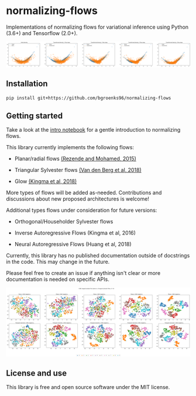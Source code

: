 # normalizing-flows

Implementations of normalizing flows for variational inference using Python (3.6+) and Tensorflow (2.0+).

![flows_visualization](imgs/flows_example.png)

## Installation

    pip install git+https://github.com/bgroenks96/normalizing-flows
    
## Getting started

Take a look at the [intro notebook](normalizing-flows-intro.ipynb) for a gentle introduction to normalizing flows.

This library currently implements the following flows:

- Planar/radial flows [(Rezende and Mohamed, 2015)](https://arxiv.org/pdf/1505.05770.pdf)

- Triangular Sylvester flows [(Van den Berg et al, 2018)](https://arxiv.org/pdf/1803.05649.pdf)

- Glow [(Kingma et al, 2018)](https://papers.nips.cc/paper/8224-glow-generative-flow-with-invertible-1x1-convolutions.pdf)

More types of flows will be added as-needed. Contributions and discussions about new proposed architectures is welcome!

Additional types flows under consideration for future versions:

- Orthogonal/Householder Sylvester flows

- Inverse Autoregressive Flows (Kingma et al, 2016)

- Neural Autoregressive Flows (Huang et al, 2018)

Currently, this library has no published documentation outside of docstrings in the code. This may change in the future.

Please feel free to create an issue if anything isn't clear or more documentation is needed on specific APIs.

![Planar vs. Sylvester](imgs/tsne_sylvester_planar_flows.png)

## License and use

This library is free and open source software under the MIT license.